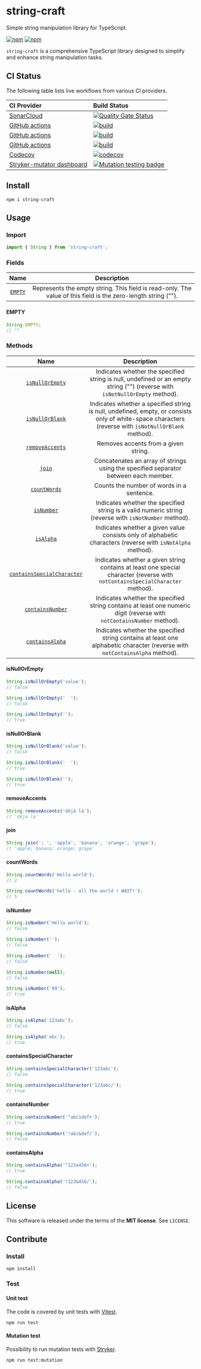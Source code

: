 # string-craft

Simple string manipulation library for TypeScript.

[![npm](https://img.shields.io/npm/v/string-craft)](https://www.npmjs.com/package/string-craft)
[![npm](https://img.shields.io/npm/dw/string-craft)](https://www.npmjs.com/package/string-craft)







`string-craft` is a comprehensive TypeScript library designed to simplify and enhance string manipulation tasks.

## CI Status

The following table lists live workflows from various CI providers.

CI Provider |  Build Status |
:--- | :--- |
[SonarCloud](https://www.sonarsource.com/products/sonarcloud/) | [![Quality Gate Status](https://sonarcloud.io/api/project_badges/measure?project=Jojo-craft_string-craft&metric=alert_status)](https://sonarcloud.io/summary/new_code?id=Jojo-craft_string-craft) |
[GitHub actions](https://github.com/features/actions) | [![build](https://github.com/Jojo-craft/string-craft/actions/workflows/build.yml/badge.svg)](https://github.com/Jojo-craft/string-craft/actions/workflows/build.yml) |
[GitHub actions](https://github.com/features/actions) | [![build](https://github.com/Jojo-craft/string-craft/actions/workflows/eslint.yml/badge.svg)](https://github.com/Jojo-craft/string-craft/actions/workflows/eslint.yml) |
[GitHub actions](https://github.com/features/actions) | [![build](https://github.com/Jojo-craft/string-craft/actions/workflows/tests.yml/badge.svg)](https://github.com/Jojo-craft/string-craft/actions/workflows/tests.yml) |
[Codecov](https://about.codecov.io/) | [![codecov](https://codecov.io/gh/Jojo-craft/string-craft/branch/main/graph/badge.svg?token=QAHEKEG6FS)](https://codecov.io/gh/Jojo-craft/string-craft) |
[Stryker-mutator dashboard](https://dashboard.stryker-mutator.io/) | [![Mutation testing badge](https://img.shields.io/endpoint?style=flat&url=https%3A%2F%2Fbadge-api.stryker-mutator.io%2Fgithub.com%2FJojo-craft%2Fstring-craft%2Fmain)](https://dashboard.stryker-mutator.io/reports/github.com/Jojo-craft/string-craft/main) |



## Install

```shell
npm i string-craft
```

## Usage

### Import

```typescript
import { String } from 'string-craft';
```

### Fields

|       Name        |                                                  Description                                                  |
|:-----------------:|:-------------------------------------------------------------------------------------------------------------:|
| [`EMPTY`](#empty) | Represents the empty string. This field is read-only. The value of this field is the zero-length string (""). |

#### <a id="empty"/> EMPTY

```typescript
String.EMPTY;
// ""
```

### Methods

|                          Name                           |                                                                     Description                                                                      |
|:-------------------------------------------------------:|:----------------------------------------------------------------------------------------------------------------------------------------------------:|
|            [`isNullOrEmpty`](#isNullOrEmpty)            |             Indicates whether the specified string is null, undefined or an empty string ("") (reverse with `isNotNullOrEmpty` method).              |
|            [`isNullOrBlank`](#isNullOrBlank)            | Indicates whether a specified string is null, undefined, empty, or consists only of white-space characters (reverse with `isNotNullOrBlank` method). |
|            [`removeAccents`](#removeAccents)            |                                                         Removes accents from a given string.                                                         |
|                     [`join`](#join)                     |                                 Concatenates an array of strings using the specified separator between each member.                                  |
|               [`countWords`](#countWords)               |                                                      Counts the number of words in a sentence.                                                       |
|                 [`isNumber`](#isNumber)                 |                        Indicates whether the specified string is a valid numeric string (reverse with `isNotNumber` method).                         |
|                  [`isAlpha`](#isAlpha)                  |                      Indicates whether a given value consists only of alphabetic characters (reverse with `isNotAlpha` method).                      |
| [`containsSpecialCharacter`](#containsSpecialCharacter) |            Indicates whether a given string contains at least one special character (reverse with `notContainsSpecialCharacter` method).             |
|           [`containsNumber`](#containsNumber)           |                Indicates whether the specified string contains at least one numeric digit (reverse with `notContainsNumber` method).                 |
|            [`containsAlpha`](#containsAlpha)            |             Indicates whether the specified string contains at least one alphabetic character (reverse with `notContainsAlpha` method).              |

#### <a id="isNullOrEmpty"/> isNullOrEmpty

```typescript
String.isNullOrEmpty('value');
// false

String.isNullOrEmpty('  ');
// false

String.isNullOrEmpty('');
// true
```

#### <a id="isNullOrBlank"/> isNullOrBlank

```typescript
String.isNullOrBlank('value');
// false

String.isNullOrBlank('  ');
// true

String.isNullOrBlank('');
// true
```

#### <a id="removeAccents"/> removeAccents

```typescript
String.removeAccents('déjà là');
// 'deja la'
```

#### <a id="join"/> join

```typescript
String.join('; ', 'apple', 'banana', 'orange', 'grape');
// 'apple; banana; orange; grape'
```

#### <a id="countWords"/> countWords

```typescript
String.countWords('Hello world');
// 2

String.countWords('hello - all the world ! WAIT!');
// 5
```

#### <a id="isNumber"/> isNumber

```typescript
String.isNumber('Hello world');
// false

String.isNumber('');
// false

String.isNumber('  ');
// false

String.isNumber(null);
// false

String.isNumber('99');
// true
```

#### <a id="isAlpha"/> isAlpha

```typescript
String.isAlpha('123abc');
// false

String.isAlpha('abc');
// true
```

#### <a id="containsSpecialCharacter"/> containsSpecialCharacter

```typescript
String.containsSpecialCharacter('123abc');
// false

String.containsSpecialCharacter('123abc/');
// true
```

#### <a id="containsNumber"/> containsNumber

```typescript
String.containsNumber('^abc1def+');
// true

String.containsNumber('!abc&def/');
// false
```

#### <a id="containsAlpha"/> containsAlpha

```typescript
String.containsAlpha('^123a456+');
// true

String.containsAlpha('!123&456/');
// false
```

## License

This software is released under the terms of the **MIT license**. See `LICENSE`.


## Contribute

### Install

```shell
npm install
```

### Test

#### Unit test
The code is covered by unit tests with [Vitest](https://vitest.dev/).

```shell
npm run test
```

#### Mutation test
Possibility to run mutation tests with [Stryker](https://stryker-mutator.io/docs/stryker-js/introduction/).
```shell
npm run test:mutation
```

